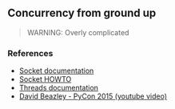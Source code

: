 ## Concurrency from ground up

> WARNING: Overly complicated

### References

- [Socket documentation](https://docs.python.org/3/library/socket.html)
- [Socket HOWTO](https://docs.python.org/3/howto/sockets.html)
- [Threads documentation](https://docs.python.org/3.10/library/threading.html)
- [David Beazley - PyCon 2015 (youtube video)](https://www.youtube.com/watch?v=MCs5OvhV9S4&t=2135s)
